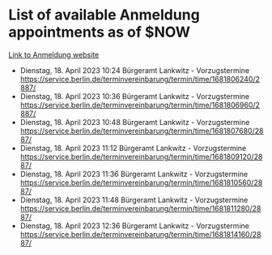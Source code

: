 # List of available Anmeldung appointments as of $NOW
[Link to Anmeldung website](https://service.berlin.de/terminvereinbarung/termin/tag.php?termin=1&anliegen[]=120686&dienstleisterlist=122210,122217,327316,122219,327312,122227,327314,122231,327346,122243,327348,122254,122252,329742,122260,329745,122262,329748,122271,327278,122273,327274,122277,327276,330436,122280,327294,122282,327290,122284,327292,122291,327270,122285,327266,122286,327264,122296,327268,150230,329760,122297,327286,122294,327284,122312,329763,122314,329775,122304,327330,122311,327334,122309,327332,317869,122281,327352,122279,329772,122283,122276,327324,122274,327326,122267,329766,122246,327318,122251,327320,122257,327322,122208,327298,122226,327300&herkunft=http%3A%2F%2Fservice.berlin.de%2Fdienstleistung%2F120686%2F)
- Dienstag, 18. April 2023 10:24 Bürgeramt Lankwitz - Vorzugstermine https://service.berlin.de/terminvereinbarung/termin/time/1681806240/2887/
- Dienstag, 18. April 2023 10:36 Bürgeramt Lankwitz - Vorzugstermine https://service.berlin.de/terminvereinbarung/termin/time/1681806960/2887/
- Dienstag, 18. April 2023 10:48 Bürgeramt Lankwitz - Vorzugstermine https://service.berlin.de/terminvereinbarung/termin/time/1681807680/2887/
- Dienstag, 18. April 2023 11:12 Bürgeramt Lankwitz - Vorzugstermine https://service.berlin.de/terminvereinbarung/termin/time/1681809120/2887/
- Dienstag, 18. April 2023 11:36 Bürgeramt Lankwitz - Vorzugstermine https://service.berlin.de/terminvereinbarung/termin/time/1681810560/2887/
- Dienstag, 18. April 2023 11:48 Bürgeramt Lankwitz - Vorzugstermine https://service.berlin.de/terminvereinbarung/termin/time/1681811280/2887/
- Dienstag, 18. April 2023 12:36 Bürgeramt Lankwitz - Vorzugstermine https://service.berlin.de/terminvereinbarung/termin/time/1681814160/2887/
